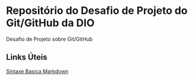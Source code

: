 # Repositório do Desafio de Projeto do Git/GitHub da DIO 
Desafio de Projeto sobre Git/GitHub

## Links Úteis

[Sintaxe Basica Markdown](https://www.markdownguide.org/)
